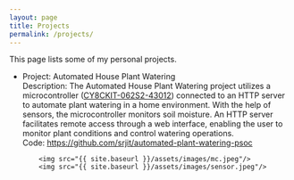 ```yaml
---
layout: page
title: Projects
permalink: /projects/
---
```


This page lists some of my personal projects.


<ul>
 <li> Project: Automated House Plant Watering <br/>
      Description: The Automated House Plant Watering project utilizes a microcontroller (<a href="https://www.infineon.com/cms/en/product/evaluation-boards/cy8ckit-062s2-43012/">CY8CKIT-062S2-43012</a>) connected to an HTTP server to automate plant watering in a home environment. With the help of sensors, the microcontroller monitors soil moisture. An HTTP server facilitates remote access through a web interface, enabling the user to monitor plant conditions and control watering operations. <br />
      Code: <a href="https://github.com/srjit/automated-plant-watering-psoc">https://github.com/srjit/automated-plant-watering-psoc</a> <br/>

        <img src="{{ site.baseurl }}/assets/images/mc.jpeg"/>
        <img src="{{ site.baseurl }}/assets/images/sensor.jpeg"/>

 </li>
<ul>